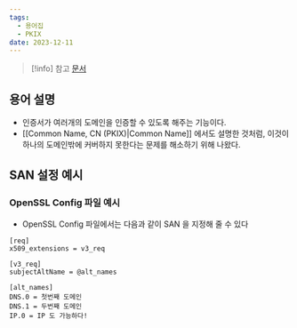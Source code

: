 ```yaml
---
tags:
  - 용어집
  - PKIX
date: 2023-12-11
---
```

> [!info] 참고 [문서](https://support.dnsimple.com/articles/what-is-ssl-san/)

## 용어 설명

- 인증서가 여러개의 도메인을 인증할 수 있도록 해주는 기능이다.
- [[Common Name, CN (PKIX)|Common Name]] 에서도 설명한 것처럼, 이것이 하나의 도메인밖에 커버하지 못한다는 문제를 해소하기 위해 나왔다.

## SAN 설정 예시

### OpenSSL Config 파일 예시

- OpenSSL Config 파일에서는 다음과 같이 SAN 을 지정해 줄 수 있다

```
[req]
x509_extensions = v3_req

[v3_req]
subjectAltName = @alt_names

[alt_names]
DNS.0 = 첫번째 도메인
DNS.1 = 두번째 도메인
IP.0 = IP 도 가능하다!
```